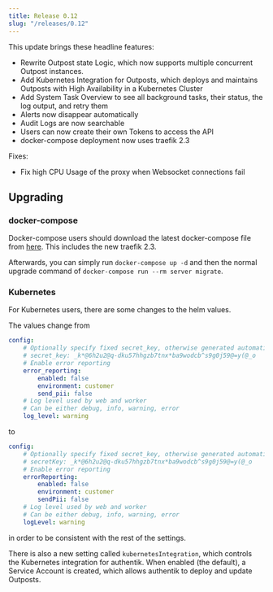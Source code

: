 ```yaml
---
title: Release 0.12
slug: "/releases/0.12"
---
```


This update brings these headline features:

-   Rewrite Outpost state Logic, which now supports multiple concurrent Outpost instances.
-   Add Kubernetes Integration for Outposts, which deploys and maintains Outposts with High Availability in a Kubernetes Cluster
-   Add System Task Overview to see all background tasks, their status, the log output, and retry them
-   Alerts now disappear automatically
-   Audit Logs are now searchable
-   Users can now create their own Tokens to access the API
-   docker-compose deployment now uses traefik 2.3

Fixes:

-   Fix high CPU Usage of the proxy when Websocket connections fail

## Upgrading

### docker-compose

Docker-compose users should download the latest docker-compose file from [here](https://goauthentik.io/docker-compose.yml). This includes the new traefik 2.3.

Afterwards, you can simply run `docker-compose up -d` and then the normal upgrade command of `docker-compose run --rm server migrate`.

### Kubernetes

For Kubernetes users, there are some changes to the helm values.

The values change from

```yaml
config:
    # Optionally specify fixed secret_key, otherwise generated automatically
    # secret_key: _k*@6h2u2@q-dku57hhgzb7tnx*ba9wodcb^s9g0j59@=y(@_o
    # Enable error reporting
    error_reporting:
        enabled: false
        environment: customer
        send_pii: false
    # Log level used by web and worker
    # Can be either debug, info, warning, error
    log_level: warning
```

to

```yaml
config:
    # Optionally specify fixed secret_key, otherwise generated automatically
    # secretKey: _k*@6h2u2@q-dku57hhgzb7tnx*ba9wodcb^s9g0j59@=y(@_o
    # Enable error reporting
    errorReporting:
        enabled: false
        environment: customer
        sendPii: false
    # Log level used by web and worker
    # Can be either debug, info, warning, error
    logLevel: warning
```

in order to be consistent with the rest of the settings.

There is also a new setting called `kubernetesIntegration`, which controls the Kubernetes integration for authentik. When enabled (the default), a Service Account is created, which allows authentik to deploy and update Outposts.
